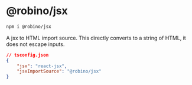 # @robino/jsx

```bash
npm i @robino/jsx
```

A jsx to HTML import source. This directly converts to a string of HTML, it does not escape inputs.

```json
// tsconfig.json
{
	"jsx": "react-jsx",
	"jsxImportSource": "@robino/jsx"
}
```
